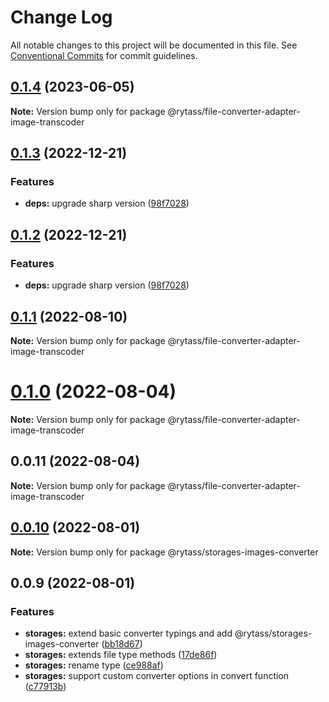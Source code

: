 # Change Log

All notable changes to this project will be documented in this file.
See [Conventional Commits](https://conventionalcommits.org) for commit guidelines.

## [0.1.4](https://github.com/Rytass/Utils/compare/@rytass/file-converter-adapter-image-transcoder@0.1.3...@rytass/file-converter-adapter-image-transcoder@0.1.4) (2023-06-05)

**Note:** Version bump only for package @rytass/file-converter-adapter-image-transcoder





## [0.1.3](https://github.com/Rytass/Utils/compare/@rytass/file-converter-adapter-image-transcoder@0.1.1...@rytass/file-converter-adapter-image-transcoder@0.1.3) (2022-12-21)


### Features

* **deps:** upgrade sharp version ([98f7028](https://github.com/Rytass/Utils/commit/98f7028cc8783683a435118e1e7312b407cdc191))





## [0.1.2](https://github.com/Rytass/Utils/compare/@rytass/file-converter-adapter-image-transcoder@0.1.1...@rytass/file-converter-adapter-image-transcoder@0.1.2) (2022-12-21)


### Features

* **deps:** upgrade sharp version ([98f7028](https://github.com/Rytass/Utils/commit/98f7028cc8783683a435118e1e7312b407cdc191))





## [0.1.1](https://github.com/Rytass/Utils/compare/@rytass/file-converter-adapter-image-transcoder@0.1.0...@rytass/file-converter-adapter-image-transcoder@0.1.1) (2022-08-10)

**Note:** Version bump only for package @rytass/file-converter-adapter-image-transcoder





# [0.1.0](https://github.com/Rytass/Utils/compare/@rytass/file-converter-adapter-image-transcoder@0.0.11...@rytass/file-converter-adapter-image-transcoder@0.1.0) (2022-08-04)

**Note:** Version bump only for package @rytass/file-converter-adapter-image-transcoder





## 0.0.11 (2022-08-04)

**Note:** Version bump only for package @rytass/file-converter-adapter-image-transcoder





## [0.0.10](https://github.com/Rytass/Utils/compare/@rytass/storages-images-converter@0.0.9...@rytass/storages-images-converter@0.0.10) (2022-08-01)

**Note:** Version bump only for package @rytass/storages-images-converter





## 0.0.9 (2022-08-01)


### Features

* **storages:** extend basic converter typings and add @rytass/storages-images-converter ([bb18d67](https://github.com/Rytass/Utils/commit/bb18d6743135242301112b65d5d83028a90df2c9))
* **storages:** extends file type methods ([17de86f](https://github.com/Rytass/Utils/commit/17de86fc4c264f9ac11a26379674a6550088c99e))
* **storages:** rename type ([ce988af](https://github.com/Rytass/Utils/commit/ce988afa85fa3ae7de683d66ae82e18ac1e5c17c))
* **storages:** support custom converter options in convert function ([c77913b](https://github.com/Rytass/Utils/commit/c77913bf252701691e114434f7e126cd3bc05987))
